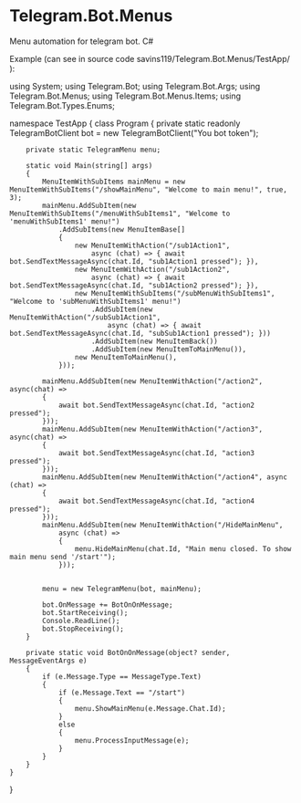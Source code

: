 # Telegram.Bot.Menus
Menu automation for telegram bot. C#

Example (can see in source code savins119/Telegram.Bot.Menus/TestApp/ ):



using System;
using Telegram.Bot;
using Telegram.Bot.Args;
using Telegram.Bot.Menus;
using Telegram.Bot.Menus.Items;
using Telegram.Bot.Types.Enums;

namespace TestApp
{
    class Program
    {
        private static readonly TelegramBotClient bot = new TelegramBotClient("You bot token");

        private static TelegramMenu menu;
        
        static void Main(string[] args)
        {
            MenuItemWithSubItems mainMenu = new MenuItemWithSubItems("/showMainMenu", "Welcome to main menu!", true, 3);
            mainMenu.AddSubItem(new MenuItemWithSubItems("/menuWithSubItems1", "Welcome to 'menuWithSubItems1' menu!")
                .AddSubItems(new MenuItemBase[]
                {
                    new MenuItemWithAction("/sub1Action1",
                        async (chat) => { await bot.SendTextMessageAsync(chat.Id, "sub1Action1 pressed"); }),
                    new MenuItemWithAction("/sub1Action2",
                        async (chat) => { await bot.SendTextMessageAsync(chat.Id, "sub1Action2 pressed"); }),
                    new MenuItemWithSubItems("/subMenuWithSubItems1", "Welcome to 'subMenuWithSubItems1' menu!")
                        .AddSubItem(new MenuItemWithAction("/subSub1Action1",
                            async (chat) => { await bot.SendTextMessageAsync(chat.Id, "subSub1Action1 pressed"); }))
                        .AddSubItem(new MenuItemBack())
                        .AddSubItem(new MenuItemToMainMenu()),
                    new MenuItemToMainMenu(),
                }));
            
            mainMenu.AddSubItem(new MenuItemWithAction("/action2", async(chat) =>
            {
                await bot.SendTextMessageAsync(chat.Id, "action2 pressed");
            }));
            mainMenu.AddSubItem(new MenuItemWithAction("/action3", async(chat) =>
            {
                await bot.SendTextMessageAsync(chat.Id, "action3 pressed");
            }));
            mainMenu.AddSubItem(new MenuItemWithAction("/action4", async (chat) =>
            {
                await bot.SendTextMessageAsync(chat.Id, "action4 pressed");
            }));
            mainMenu.AddSubItem(new MenuItemWithAction("/HideMainMenu",
                async (chat) =>
                {
                    menu.HideMainMenu(chat.Id, "Main menu closed. To show main menu send '/start'"); 
                }));
            
            
            menu = new TelegramMenu(bot, mainMenu);
            
            bot.OnMessage += BotOnOnMessage; 
            bot.StartReceiving();
            Console.ReadLine();
            bot.StopReceiving();
        }

        private static void BotOnOnMessage(object? sender, MessageEventArgs e)
        {
            if (e.Message.Type == MessageType.Text)
            {
                if (e.Message.Text == "/start")
                {
                    menu.ShowMainMenu(e.Message.Chat.Id);
                }
                else
                {
                    menu.ProcessInputMessage(e);
                }
            }
        }
    }
}
